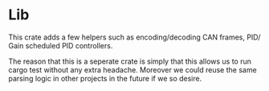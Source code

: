 # Lib


This crate adds a few helpers such as encoding/decoding CAN frames, PID/ Gain scheduled PID controllers.

The reason that this is a seperate crate is simply that this allows us to run cargo test without any extra headache.
Moreover we could reuse the same parsing logic in other projects in the future if we so desire.
